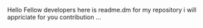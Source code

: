 Hello Fellow developers 
here is readme.dm for my  repository
i will appriciate for you contribution ...
